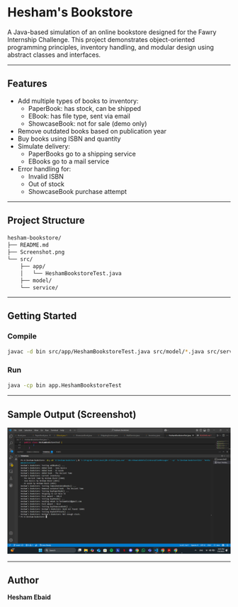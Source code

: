 # Hesham's Bookstore

A Java-based simulation of an online bookstore designed for the Fawry Internship Challenge. This project demonstrates object-oriented programming principles, inventory handling, and modular design using abstract classes and interfaces.

---

## Features

- Add multiple types of books to inventory:
  - PaperBook: has stock, can be shipped
  - EBook: has file type, sent via email
  - ShowcaseBook: not for sale (demo only)
- Remove outdated books based on publication year
- Buy books using ISBN and quantity
- Simulate delivery:
  - PaperBooks go to a shipping service
  - EBooks go to a mail service
- Error handling for:
  - Invalid ISBN
  - Out of stock
  - ShowcaseBook purchase attempt

---

## Project Structure

```
hesham-bookstore/
├── README.md
├── Screenshot.png
└── src/
    ├── app/
    │   └── HeshamBookstoreTest.java
    ├── model/
    └── service/
```

---

## Getting Started

### Compile

```bash
javac -d bin src/app/HeshamBookstoreTest.java src/model/*.java src/service/*.java
```

### Run

```bash
java -cp bin app.HeshamBookstoreTest
```

---

## Sample Output (Screenshot)

![Console Screenshot](Screenshot.png)

---

## Author

**Hesham Ebaid**  
